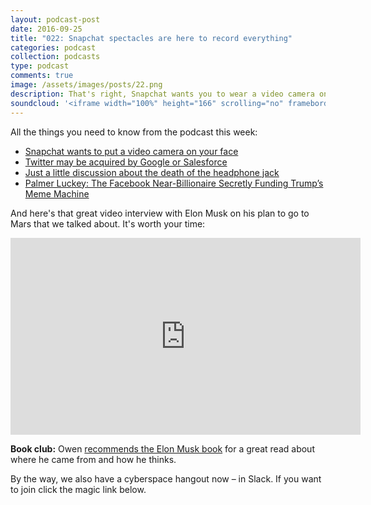 ```yaml
---
layout: podcast-post
date: 2016-09-25
title: "022: Snapchat spectacles are here to record everything"
categories: podcast
collection: podcasts
type: podcast
comments: true
image: /assets/images/posts/22.png
description: That's right, Snapchat wants you to wear a video camera on your face and record everything. We also talk about the iPhone 7, Elon Musk's Mars plan and more.
soundcloud: '<iframe width="100%" height="166" scrolling="no" frameborder="no" src="https://w.soundcloud.com/player/?url=https%3A//api.soundcloud.com/tracks/284669791&amp;color=ff5500&amp;auto_play=false&amp;hide_related=false&amp;show_comments=true&amp;show_user=true&amp;show_reposts=false"></iframe>'
---
```

All the things you need to know from the podcast this week:

<ul>
  <li><a href="http://www.theverge.com/2016/9/23/13039184/snapchat-spectacles-price-release-date-snap-inc">Snapchat wants to put a video camera on your face</a></li>
  <li><a href="http://www.cnbc.com/2016/09/23/twitter-may-receive-formal-bid-shortly-suitors-said-to-include-salesforce-and-google.html">Twitter may be acquired by Google or Salesforce</a></li>
  <li><a href="http://thenextweb.com/opinion/2016/09/22/rip-headphone-jack-gone-too-soon/">Just a little discussion about the death of the headphone jack</a></li>
  <li><a href="http://www.thedailybeast.com/articles/2016/09/22/palmer-luckey-the-facebook-billionaire-secretly-funding-trump-s-meme-machine.html">
Palmer Luckey: The Facebook Near-Billionaire Secretly Funding Trump’s Meme Machine</a></li>
</ul>

And here's that great video interview with Elon Musk on his plan to go to Mars that we talked about. It's worth your time:

<iframe width="560" height="315" src="https://www.youtube.com/embed/tnBQmEqBCY0" frameborder="0" allowfullscreen></iframe>


**Book club:** Owen [recommends the Elon Musk book](https://www.amazon.com/Elon-Musk-SpaceX-Fantastic-Future/dp/0062301233) for a great read about where he came from and how he thinks.


By the way, we also have a cyberspace hangout now – in Slack. If you want to join click the magic link below.

<script async defer src="https://charged-podcast.herokuapp.com/slackin.js"></script>